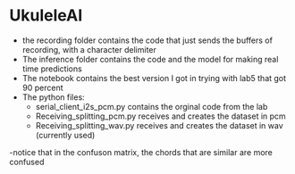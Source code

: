# UkuleleAI

- the recording folder contains the code that just sends the buffers of recording, with a character delimiter
- The inference folder contains the code and the model for making real time predictions
- The notebook contains the best version I got in trying with lab5 that got 90 percent
- The python files:
  - serial_client_i2s_pcm.py contains the orginal code from the lab
  - Receiving_splitting_pcm.py receives and creates the dataset in pcm
  - Receiving_splitting_wav.py receives and creates the dataset in wav (currently used)
  
-notice that in the confuson matrix, the chords that are similar are more confused